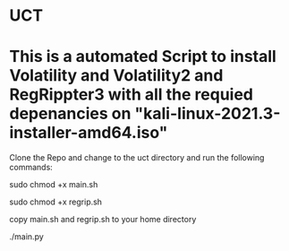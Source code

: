 # UCT
# This is a automated Script to install Volatility and Volatility2 and RegRippter3 with all the requied depenancies on "kali-linux-2021.3-installer-amd64.iso"

Clone the Repo and change to the uct directory and run the following commands:

sudo chmod +x main.sh

sudo chmod +x regrip.sh

copy main.sh and regrip.sh to your home directory

./main.py
